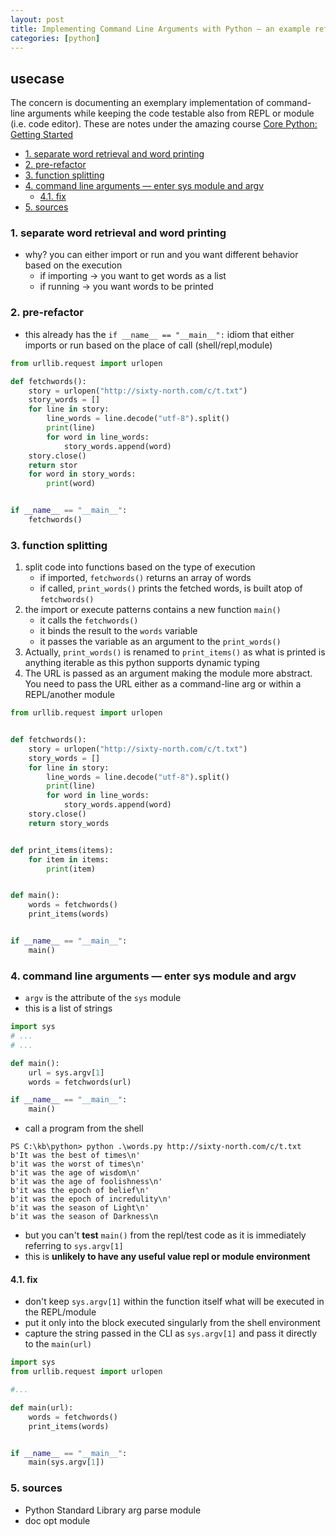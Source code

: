 ```yaml
---
layout: post
title: Implementing Command Line Arguments with Python — an example refactor
categories: [python]
---
```

## usecase
The concern is documenting an exemplary implementation of command-line arguments while keeping the code testable also from REPL or module (i.e. code editor). These are notes under the amazing course [Core Python: Getting Started](https://www.pluralsight.com/courses/getting-started-python-core)

<!-- TOC -->

- [1. separate word retrieval and word printing](#1-separate-word-retrieval-and-word-printing)
- [2. pre-refactor](#2-pre-refactor)
- [3. function splitting](#3-function-splitting)
- [4. command line arguments — enter sys module and argv](#4-command-line-arguments--enter-sys-module-and-argv)
    - [4.1. fix](#41-fix)
- [5. sources](#5-sources)

<!-- /TOC -->

### 1. separate word retrieval and word printing
* why? you can either import or run and you want different behavior based on the execution
    * if importing → you want to get words as a list
    * if running → you want words to be printed

### 2. pre-refactor
* this already has the `if __name__ == "__main__":` idiom that either imports or run based on the place of call (shell/repl,module)

```python
from urllib.request import urlopen 

def fetchwords():
    story = urlopen("http://sixty-north.com/c/t.txt")
    story_words = []
    for line in story:
        line_words = line.decode("utf-8").split()
        print(line)
        for word in line_words:
            story_words.append(word)
    story.close()
    return stor
    for word in story_words:
        print(word)


if __name__ == "__main__":
    fetchwords()
```

### 3. function splitting
1. split code into functions based on the type of execution
    * if imported, `fetchwords()` returns an array of words
    * if called, `print_words()` prints the fetched words, is built atop of `fetchwords()`
2. the import or execute patterns contains a new function `main()` 
    * it calls the `fetchwords()` 
    * it binds the result to the `words` variable
    * it passes the variable as an argument to the `print_words()` 
3. Actually, `print_words()` is renamed to `print_items()` as what is printed is anything iterable as this python supports dynamic typing
4. The URL is passed as an argument making the module more abstract. You need to pass the URL either as a command-line arg or within a REPL/another module    

```python
from urllib.request import urlopen


def fetchwords():
    story = urlopen("http://sixty-north.com/c/t.txt")
    story_words = []
    for line in story:
        line_words = line.decode("utf-8").split()
        print(line)
        for word in line_words:
            story_words.append(word)
    story.close()
    return story_words


def print_items(items):
    for item in items:
        print(item)


def main():
    words = fetchwords()
    print_items(words)


if __name__ == "__main__":
    main()
```

### 4. command line arguments — enter sys module and argv
* `argv` is the attribute of the `sys` module
* this is a list of strings

```python
import sys
# ...
# ...

def main():
    url = sys.argv[1]
    words = fetchwords(url)

if __name__ == "__main__":
    main()

```

* call a program from the shell

```
PS C:\kb\python> python .\words.py http://sixty-north.com/c/t.txt
b'It was the best of times\n'
b'it was the worst of times\n'
b'it was the age of wisdom\n'
b'it was the age of foolishness\n'
b'it was the epoch of belief\n'
b'it was the epoch of incredulity\n'
b'it was the season of Light\n'
b'it was the season of Darkness\n
```

* but you can't **test** `main()` from the repl/test code as it is immediately referring to `sys.argv[1]`
* this is **unlikely to have any useful value repl or module environment**

#### 4.1. fix
* don't keep `sys.argv[1]` within the function itself what will be executed in the REPL/module
* put it only into the block executed singularly from the shell environment
* capture the string passed in the CLI as `sys.argv[1]` and pass it directly to the `main(url)` 

```python
import sys
from urllib.request import urlopen

#...

def main(url):
    words = fetchwords()
    print_items(words)


if __name__ == "__main__":
    main(sys.argv[1])
```

### 5. sources
* Python Standard Library arg parse module
* doc opt module
